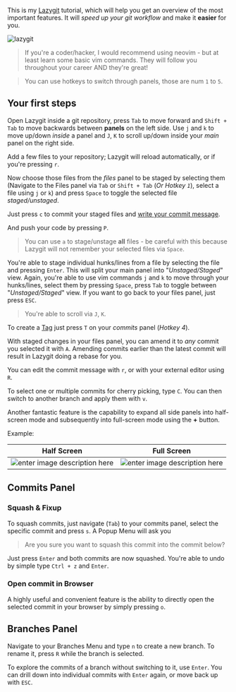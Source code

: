 This is my [Lazygit](https://github.com/jesseduffield/lazygit) tutorial, which will help you get an overview of the most important features. It will *speed up your git workflow* and make it **easier** for you. 

![lazygit](https://i.imgur.com/6dig3uj.png)

> If you're a coder/hacker, I would recommend using neovim - but at least learn some basic vim commands. They will follow you throughout your career AND they're great!

> You can  use hotkeys to switch through panels, those are num `1`  to `5`.

## Your first steps

Open Lazygit inside a git repository, press `Tab` to move forward and `Shift + Tab` to move backwards between **panels** on the left side. 
Use `j` and `k` to move up/down *inside* a panel and `J`, `K` to scroll up/down inside your *main* panel on the right side.

Add a few files to your repository; Lazygit will reload automatically, or if you're pressing `r`. 

Now choose those files from the *files* panel to be staged by selecting them (Navigate to the Files panel via `Tab` or `Shift + Tab` (*Or Hotkey `1`*), select a file using `j` or `k`) and press `Space` to toggle the selected file *staged/unstaged*.

Just press `c` to commit your staged files and [write your commit message](https://www.conventionalcommits.org/). 

And push your code by pressing `P`.

> You can use `a` to stage/unstage **all** files - be careful with this because Lazygit will not remember your selected files via `Space`.

You're able to stage individual hunks/lines from a file by selecting the file and pressing `Enter`.
This will split your main panel into "*Unstaged/Staged*" view.
Again, you're able to use vim commands `j` and `k` to move through your hunks/lines, select them by pressing `Space`, press `Tab` to toggle between "*Unstaged/Staged*" view.
If you want to go back to your files panel, just press `ESC`.

> You're able to scroll via `J`, `K`.

To create a [Tag](https://git-scm.com/book/en/v2/Git-Basics-Tagging) just press `T` on your *commits* panel (*Hotkey 4*).

With staged changes in your files panel, you can amend it to *any* commit you selected it with `A`. Amending commits earlier than the latest commit will result in Lazygit doing a rebase for you.

You can edit the commit message with `r`, or with your external editor using `R`.

To select one or multiple commits for cherry picking, type `C`. You can then switch to another branch and apply them with `v`.

Another fantastic feature is the capability to expand all side panels into half-screen mode and subsequently into full-screen mode using the **+** button.

Example:

|Half Screen  |Full Screen  |
|--|--|
|![enter image description here](https://i.imgur.com/3ImZ5f3.png)  |![enter image description here](https://i.imgur.com/07XO8Pm.png)  |


## Commits Panel

### Squash & Fixup

To squash commits, just navigate (`Tab`) to your commits panel, select the specific commit and press `s`.
A Popup Menu will ask you

> Are you sure you want to squash this commit into the commit below?

Just press `Enter` and both commits are now squashed. 
You're able to undo by simple type `Ctrl + z` and `Enter`.

### Open commit in Browser

A highly useful and convenient feature is the ability to directly open the selected commit in your browser by simply pressing `o`.


## Branches Panel

Navigate to your Branches Menu and type `n` to create a new branch. To rename it, press `R` while the branch is selected.

To explore the commits of a branch without switching to it, use `Enter`. You can drill down into individual commits with `Enter` again, or move back up with `ESC`.
